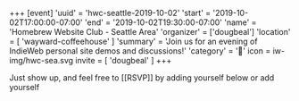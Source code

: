 +++
[event]
'uuid' = 'hwc-seattle-2019-10-02'
'start' = '2019-10-02T17:00:00-07:00'
'end' = '2019-10-02T19:30:00-07:00'
'name' = 'Homebrew Website Club - Seattle Area'
'organizer' = ['dougbeal']
'location' = [ 'wayward-coffeehouse' ]
'summary' = 'Join us for an evening of IndieWeb personal site demos and discussions!'
'category' = '🌲'
icon = iw-img/hwc-sea.svg
invite = [ 'dougbeal' ]
+++

Just show up, and feel free to [[RSVP]] by adding yourself below or add yourself <!--on the [https://dougbeal.com/2019/09/08/homebrew-website-club-seattle-september-18/ indie event] -->
